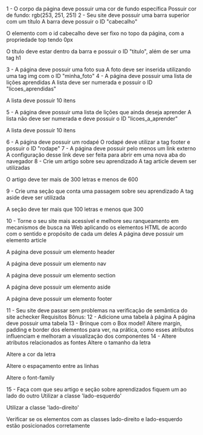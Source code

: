 1 - O corpo da página deve possuir uma cor de fundo específica
Possuir cor de fundo: rgb(253, 251, 251)
2 - Seu site deve possuir uma barra superior com um título
A barra deve possuir o ID "cabecalho"

O elemento com o id cabecalho deve ser fixo no topo da página, com a propriedade top tendo 0px

O título deve estar dentro da barra e possuir o ID "titulo", além de ser uma tag h1

3 - A página deve possuir uma foto sua
A foto deve ser inserida utilizando uma tag img com o ID "minha_foto"
4 - A página deve possuir uma lista de lições aprendidas
A lista deve ser numerada e possuir o ID "licoes_aprendidas"

A lista deve possuir 10 itens

5 - A página deve possuir uma lista de lições que ainda deseja aprender
A lista não deve ser numerada e deve possuir o ID "licoes_a_aprender"

A lista deve possuir 10 itens

6 - A página deve possuir um rodapé
O rodapé deve utilizar a tag footer e possuir o ID "rodape"
7 - A página deve possuir pelo menos um link externo
A configuração desse link deve ser feita para abrir em uma nova aba do navegador
8 - Crie um artigo sobre seu aprendizado
A tag article devem ser utilizadas

O artigo deve ter mais de 300 letras e menos de 600

9 - Crie uma seção que conta uma passagem sobre seu aprendizado
A tag aside deve ser utilizada

A seção deve ter mais que 100 letras e menos que 300

10 - Torne o seu site mais acessível e melhore seu ranqueamento em mecanismos de busca na Web aplicando os elementos HTML de acordo com o sentido e propósito de cada um deles
A página deve possuir um elemento article

A página deve possuir um elemento header

A página deve possuir um elemento nav

A página deve possuir um elemento section

A página deve possuir um elemento aside

A página deve possuir um elemento footer

11 - Seu site deve passar sem problemas na verificação de semântica do site achecker
Requisitos Bônus:
12 - Adicione uma tabela à página
A página deve possuir uma tabela
13 - Brinque com o Box model!
Altere margin, padding e border dos elementos para ver, na prática, como esses atributos influenciam e melhoram a visualização dos componentes
14 - Altere atributos relacionados as fontes
Altere o tamanho da letra

Altere a cor da letra

Altere o espaçamento entre as linhas

Altere o font-family

15 - Faça com que seu artigo e seção sobre aprendizados fiquem um ao lado do outro
Utilizar a classe 'lado-esquerdo'

Utilizar a classe 'lado-direito'

Verificar se os elementos com as classes lado-direito e lado-esquerdo estão posicionados corretamente